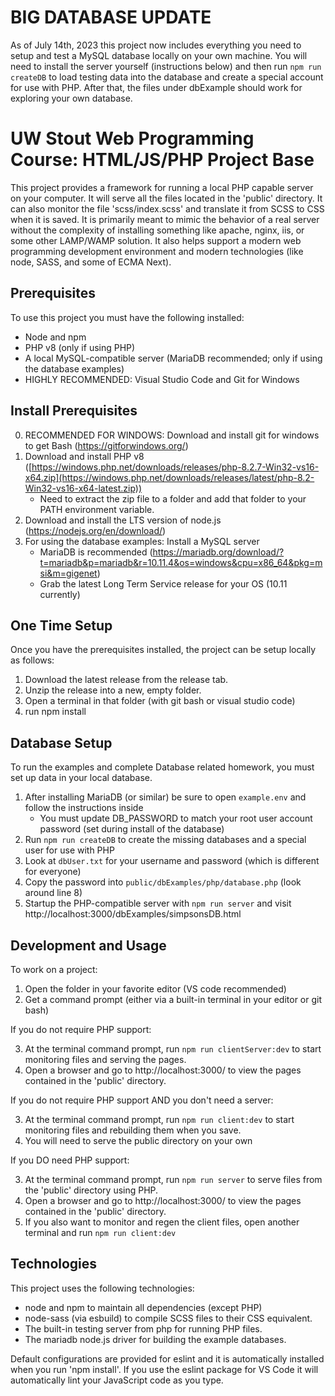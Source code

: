 BIG DATABASE UPDATE
===================
As of July 14th, 2023 this project now includes everything you need to setup and test a MySQL database locally on your own machine. You will need to install the server yourself (instructions below) and then run `npm run createDB` to load testing data into the database and create a special account for use with PHP.  After that, the files under dbExample should work for exploring your own database.

UW Stout Web Programming Course: HTML/JS/PHP Project Base
=========================================================
This project provides a framework for running a local PHP capable server on your computer.  It will serve all the files located in the 'public' directory.  It can also monitor the file 'scss/index.scss' and translate it from SCSS to CSS when it is saved.  It is primarily meant to mimic the behavior of a real server without the complexity of installing something like apache, nginx, iis, or some other LAMP/WAMP solution.  It also helps support a modern web programming development environment and modern technologies (like node, SASS, and some of ECMA Next).

Prerequisites
-------------
To use this project you must have the following installed:
- Node and npm
- PHP v8 (only if using PHP)
- A local MySQL-compatible server (MariaDB recommended; only if using the database examples)
- HIGHLY RECOMMENDED: Visual Studio Code and Git for Windows

Install Prerequisites
---------------------
0. RECOMMENDED FOR WINDOWS: Download and install git for windows to get Bash (https://gitforwindows.org/)
1. Download and install PHP v8 ([https://windows.php.net/downloads/releases/php-8.2.7-Win32-vs16-x64.zip](https://windows.php.net/downloads/releases/latest/php-8.2-Win32-vs16-x64-latest.zip))
    - Need to extract the zip file to a folder and add that folder to your PATH environment variable.
3. Download and install the LTS version of node.js (https://nodejs.org/en/download/)
4. For using the database examples: Install a MySQL server
    - MariaDB is recommended (https://mariadb.org/download/?t=mariadb&p=mariadb&r=10.11.4&os=windows&cpu=x86_64&pkg=msi&m=gigenet)
    - Grab the latest Long Term Service release for your OS (10.11 currently)

One Time Setup
--------------
Once you have the prerequisites installed, the project can be setup locally as follows:
1. Download the latest release from the release tab.
2. Unzip the release into a new, empty folder.
2. Open a terminal in that folder (with git bash or visual studio code)
3. run npm install

Database Setup
--------------
To run the examples and complete Database related homework, you must set up data in your local database.
1. After installing MariaDB (or similar) be sure to open `example.env` and follow the instructions inside
   - You must update DB_PASSWORD to match your root user account password (set during install of the database)
2. Run `npm run createDB` to create the missing databases and a special user for use with PHP
3. Look at `dbUser.txt` for your username and password (which is different for everyone)
4. Copy the password into `public/dbExamples/php/database.php` (look around line 8)
5. Startup the PHP-compatible server with `npm run server` and visit http://localhost:3000/dbExamples/simpsonsDB.html

Development and Usage
---------------------
To work on a project:
1. Open the folder in your favorite editor (VS code recommended)
2. Get a command prompt (either via a built-in terminal in your editor or git bash)

If you do not require PHP support:

3. At the terminal command prompt, run `npm run clientServer:dev` to start monitoring files and serving the pages.
4. Open a browser and go to http://localhost:3000/ to view the pages contained in the 'public' directory.

If you do not require PHP support AND you don't need a server:

3. At the terminal command prompt, run `npm run client:dev` to start monitoring files and rebuilding them when you save.
4. You will need to serve the public directory on your own

If you DO need PHP support:

3. At the terminal command prompt, run `npm run server` to serve files from the 'public' directory using PHP.
4. Open a browser and go to http://localhost:3000/ to view the pages contained in the 'public' directory.
5. If you also want to monitor and regen the client files, open another terminal and run `npm run client:dev`

Technologies
------------
This project uses the following technologies:
- node and npm to maintain all dependencies (except PHP)
- node-sass (via esbuild) to compile SCSS files to their CSS equivalent.
- The built-in testing server from php for running PHP files.
- The mariadb node.js driver for building the example databases.

Default configurations are provided for eslint and it is automatically installed when you run 'npm install'. If you use the eslint package for VS Code it will automatically lint your JavaScript code as you type.
